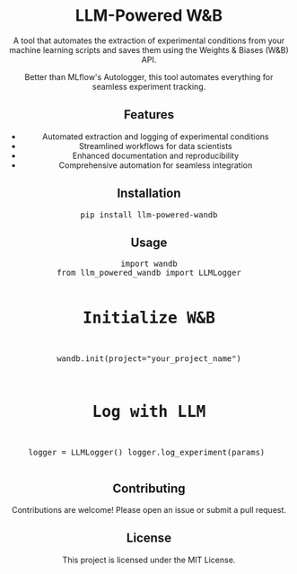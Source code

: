 <h1 style="text-align: center;">LLM-Powered W&B</h1>

<p style="text-align: center;">
  A tool that automates the extraction of experimental conditions from your machine learning scripts and saves them using the Weights & Biases (W&B) API.
</p>

<p style="text-align: center;">
  Better than MLflow's Autologger, this tool automates everything for seamless experiment tracking.
</p>

<h2 style="text-align: center;">Features</h2>
<ul style="text-align: center;">
  <li>Automated extraction and logging of experimental conditions</li>
  <li>Streamlined workflows for data scientists</li>
  <li>Enhanced documentation and reproducibility</li>
  <li>Comprehensive automation for seamless integration</li>
</ul>

<h2 style="text-align: center;">Installation</h2>
<pre style="text-align: center;">
pip install llm-powered-wandb
</pre>

<h2 style="text-align: center;">Usage</h2>
<pre style="text-align: center;">
import wandb
from llm_powered_wandb import LLMLogger

# Initialize W&B
wandb.init(project="your_project_name")

# Log with LLM
logger = LLMLogger()
logger.log_experiment(params)
</pre>

<h2 style="text-align: center;">Contributing</h2>
<p style="text-align: center;">
  Contributions are welcome! Please open an issue or submit a pull request.
</p>

<h2 style="text-align: center;">License</h2>
<p style="text-align: center;">
  This project is licensed under the MIT License.
</p>
